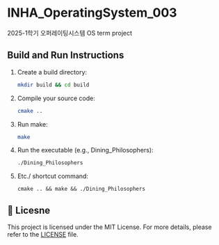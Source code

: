 # INHA_OperatingSystem_003
2025-1학기 오퍼레이팅시스템 OS term project

## Build and Run Instructions

1. Create a build directory:
   ```bash
   mkdir build && cd build
   ```

2. Compile your source code:
   ```bash
   cmake ..
   ```

3. Run make:
   ```bash
   make
   ```

4. Run the executable (e.g., Dining_Philosophers):
    ```bash
    ./Dining_Philosophers
    ```

5. Etc./ shortcut command:
   ```
   cmake .. && make && ./Dining_Philosophers
   ```

## 📄 Licesne
This project is licensed under the MIT License. For more details, please refer to the [LICENSE](LICENSE) file.